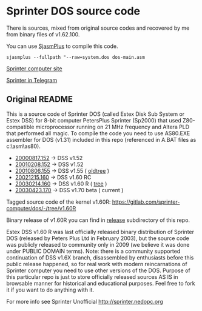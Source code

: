 # Sprinter DOS source code

There is sources, mixed from original source codes and recovered by me from binary files of v1.62.100.

You can use [SjasmPlus](https://github.com/z00m128/sjasmplus) to compile this code.


`sjasmplus --fullpath "--raw=system.dos dos-main.asm`

[Sprinter computer site](https://sprinter.ru)

[Sprinter in Telegram](https://t.me/zx_sprinter)


## Original README

This is a source code of Sprinter DOS (called Estex Disk Sub System or Estex DSS) for 8-bit
computer PetersPlus Sprinter (Sp2000) that used Z80-compatible microprocessor running on 21 MHz
frequency and Altera PLD that performed all magic. To compile the code you need to use AS80.EXE
assembler for DOS (v1.31) included in this repo (referenced in A.BAT files as c:\asm\as80).

* [20000817.152][] -> DSS v1.52
* [20010208.152][] -> DSS v1.52
* [20010806.155][] -> DSS v1.55 ( [oldtree][] )
* [20021215.160][] -> DSS v1.60 RC
* [20030214.160][] -> DSS v1.60 R ( [tree][] )
* [20030423.170][] -> DSS v1.70 beta ( current )

[tree]:https://gitlab.com/sprinter-computer/dos/-/tree/v1.60R
[oldtree]:https://gitlab.com/sprinter-computer/dos/-/tree/v1.55
[20000817.152]:https://gitlab.com/sprinter-computer/dos/-/commit/06cf3fe3cd9141489941175c75f0df35623fc215
[20010208.152]:https://gitlab.com/sprinter-computer/dos/-/commit/d0d5a70d405effc3664e1d31f1b8854a8daaef50
[20010806.155]:https://gitlab.com/sprinter-computer/dos/-/commit/20586b76791ac1d9c2d0797911f8057419a916a2
[20021215.160]:https://gitlab.com/sprinter-computer/dos/-/commit/438f52ce179efb8d1fda2cb177818a7b201f6412
[20030214.160]:https://gitlab.com/sprinter-computer/dos/-/commit/f541c51c29289f22784c288df06c22299743235b
[20030423.170]:https://gitlab.com/sprinter-computer/dos/-/commit/0f7350186a6002d1774b20f516e1d7bdc5ab95b1

Tagged source code of the kernel v1.60R: https://gitlab.com/sprinter-computer/dos/-/tree/v1.60R

Binary release of v1.60R you can find in [release][] subdirectory of this repo.

[release]:https://gitlab.com/sprinter-computer/dos/-/tree/master/release

Estex DSS v1.60 R was last officially released binary distribution of Sprinter DOS
(released by Peters Plus Ltd in February 2003), but the source code was publicly released
to community only in 2009 (we believe it was done under PUBLIC DOMAIN terms).
Note: there is a community supported continuation of DSS v1.6X branch, disassembled by enthusiasts
before this public release happened, so for real work with modern reincarnations of Sprinter computer
you need to use other versions of the DOS. Purpose of this particular repo is just to store officially
released sources AS IS in browsable manner for historical and educational purposes.
Feel free to fork it if you want to do anything with it.

For more info see Sprinter Unofficial http://sprinter.nedopc.org

